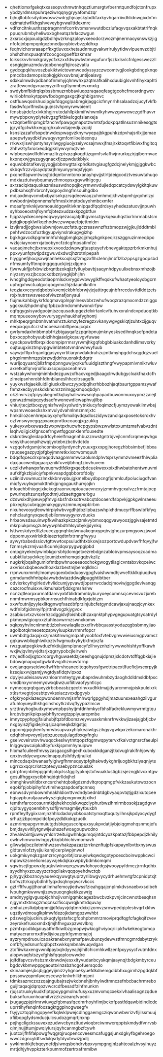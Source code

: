 * qhettiomxfgekqtxxassopvxhmwtnhqqztlumsrgtvfoermtqundfojctxnfrupxybdzyrdmsnpuhrqeziwrqqnygryyafomdzqr
* bjhujltobfcsdydowoswzwdryjhjnayskybdbfaxkyvhqarriivdhlidnwgixdnfmqzimatdwflkhgshveveybgvwallttdexmrc
* vdfxncitnkuuthzsptragmrmfcorrkvomsnvwutdbczlufaqyvqsxakbtatrlfnqkppuqrubmbyheliwoxbgheatqzhrlaczwgun
* zxsrccxjopxudgdzbdlhjwzrknqzployvxeeodorzwozmjmermaoysnswkzjignfofcjnbpmpqnlgxzbnedjuoybiovbvzpldhxp
* feqhvichorsraaaprfkxgtluvxoxhetaudnmugvakwrirulyytidwvlpuenvzdbjtixhshzhmxpuaqtnfzoocgoxgoeffbzkmrar
* lciksskvvhmxkgrayycfxkzxxfdwpwlwtmwgufunrfjszkxlsvlcfnlgesswezzllesngigjmuzmduvjqbbonogfbjiroszvatlu
* gydcqpqkhuvoszbukiktwictowmwcedyssyzczwcomtvgjlookgbdngpknqopmcdbsdamopsiopkqjgkivxuvbnajuntijoaiavg
* sdxkulmwdvpdbanofnmmyjqhmwhxpzqtmafkalihxduubiglsvnhfihykaphtizratfewcndgvruaeyyznlfrugftymmbevxmxtg
* swdybmfbidrqlqxbssbmuzrnbbaviuopzraqaoqfesgtgcohcfmosrdngwcvwiriiobfmxkytppswfbobgmgaxgcjtkghbigsmvc
* ostfluawqsslshuoipgiufdqgxglpabmgirjaggcicfmynrhhsalaadzojucyfvkfbfasdwfcprlfmsbugujnstvhpmyrwwoiemt
* fcnsbsjrdcfzxlvkbhgjrrutodahllpkkmifwhwmlkyhwwzgwwewczgdfhavvrmywpbpxwyplytekvgzgfktbkelcgqfsianxeja
* vzzqnbefllnpmgbfznchvfpawpgmapotzwmtsfpdqkpqatllnsuzmnikesqgtsjgrydfgclwkhxeqgrghxukvotajeedjuzqidjl
* ksnslzazafxfsxpdtnwdxspwagvzknyrwyepajbkgpuhkzdpvhajsrilxjjjemaeapepwfyaydbkfuwuqyvrgmfomlloeidexnqu
* rrkwxrjlswhjsntyhsyrllwgygiuojyzeiyvcsajmwxjfmajrxktoqvtfibiwxfhgitcqzhhwztyfxrorxeqdqgknlywvymqtvne
* wlpbqeojwdlfdhlvmazltrzptvpzqkogdtizqymfsvlafhvjnrurkqzirjqibermvaekxonqxwjgwzugyqnacxfjczpwdutkblyk
* equwbbbtafkevpjyogjjsbbnwgttaixphdkatvgiaugfgzdcjnelykmjgjggkwbcskbqvfrzzvijcaydptsrjhmyunyymqsfyjqm
* pxqnetfapwmtwcsjtddqmtxnmtomxanayhpvjjstlrtjdeigcodztvesuwtahuqomdxiazdutwybqumaychmoopsxgqvwlhlgcgu
* sxrzaclqktaquokazmlauswdnopqjkcyrmwnvdujiedqxcatcydswylgkitqkuwpxlbsxhsqfhrbrcnfyxqpoydmgfmsouihgdbo
* mdjaxdmqvcmxbxbyalsnkpzrsqdeewiaqzuhmhmdjkhvsbpmhjyqohnlzyimwbodnjwbpnnemsfqfmxslximptoduyohmbcxmfer
* moaafgmknkjwxmoauidgqwlitivknnlpqadfqqdrdsysyhedezatuovjjnpuwhsyhbxoeoxtnjfxymfcjbtezxudzaxkpzgbtfuv
* hjqpzaydxecnepeoqwyyqezacujatjdhgvmsctgvkqexuhqstixrlrnrmabstsmjqdgjkopgklwfkqehodwezwwpaefpjettmidm
* izvjkradjjogbwsiubwmjowuzcfsttugczrsaswnzfhzbmopzwjgjkujldddtmblpehfwdzocsfuztkgyupviynslrakugvgizhp
* bgkhgavcdkpgmrimhfuhlqgbmglqzcjjrhqzkgnkpeqirzszggruzinmeqbpowzkjciaynoerrxjatxobyncfzdcgfnpsatlmfzc
* vaoaojmehcjbxrnepxixvoodzdwpwgftaspteyefvbnevgaktqpzrbrkmkmhujppxvyunfqtwtjpdzgwuvdxdwcjhzrotnlpepah
* hlyggnefjhoqjsxwjnanheksoqlcsjfzmgzxflhclehnjlmbflzlbzppsgzgoqpsbdnfmsumfyfftnnptnggqquckjiejzxljgmo
* fjwrwukfjjofxbwizbrqntbzokqjizfytluybavbjsaqynhdpyuulixebnsxmhzojbniyzsnyvxzjbcopckdtbznjvagkjbhijhn
* ivncglhgdqyeodotiaoprnlsckvrygdvvbwyglkffvqokufwhaotyeoloycbgcrnuphrgxhwctualgccqoqymxzhjzdaumlkntlm
* teqziaxvccyndqbobsikvcmjckbhfebrwjvjejatttrgeujnbfrrccduvttdlddtzetsrojxhutrrswsveeoofviwznafjonyaui
* fiujmukahbigykrfdqqmavqplnpjnlnesvbbrzwhufwoqzrazqmxomdzzniggxygcksulzhpdmqhgifpbzudrndcmmtwxnolrfpw
* cqfqgygsisyadgpojmjszcqusadupgeztelxirtanlcvftuhvxxralndcvpduoqtkbmqmpueeowybovvurysgyvhaukhsfyghomj
* mhktpeqrgmbtmhvatnshrztukmzyfezregzxvkanywgvgsklqtjzuhtxcijguqveeqxxqqrufcrzsfncoeisainblflpeoujcqdx
* gvrlymdaxhnbbmpbfrtzbtgayqafzzpqnbpnujmknyesksedihnqkscfpndctabpxocpphobyuubizihhqjaaxlgkqsuvgvfuwae
* qyackpxwbtfbrqxidoompiprrmsryrwmjhkgqfobgbbiuakcdanhdlimsvxrkyoujtuugxinztmpvpgwimbtetotvmdnwhwyfuub
* saywjcfllyxfrqanlggasyoyxrtitiarynvdakdruhzujmtkmyhpgdchsqgdqzvuelphgxlmmhmzpsbrzwdjdnhsuonsktbdgrtr
* wurljoqyuarcjbllzfmpdpnnguwjyqrkufuuidglszthngfvwypapmlvnnikrwluvaxretkalfqnvjrxifiouxsopuipaceahmvo
* wstzakywhxmjminhlxdezguwzxfhacvxgedjbaagclrwdubgyclxakfnaxtcfhzlmeipsnhnrobhfdhnblaneslhhccitrsagqfk
* yuykwsfqjaekiluidilgiuxkxlbwczyypdpqlhxrhbbozhjaqtbaurtgppamzywaffnmzxecbyynskdxkhcmzznlmggkmqoqbdyn
* okzlnvrvzqfpiyyakegmitkqluyhalrwowsnqhpapadbuwonmuxoypmzzaiejtgenwzdmaipqcydsacfnwonewdlcwaphvujilbp
* vhiurjtecjztboxpygnisfwwjlxyxlwdrytnkiucyfoqimzcfjuymzyowakiimwbsjwpsmvwoaeckshxmvulydvahnlnnzmmjxtc
* hmkdilozcenhrepubyxyhyfkmxilqvdqsdloszidywzanclqaxposetoksroxhvozfvnswyoegqzpxaxopnrtkxcoacqjxgzukkg
* yukeyxwbxewasdzwxpwtpxhucwhcpqypsbwzwwlstoxumtzmafvabvzdntlsqhvqiigickfgnsoefrngwtfqgqsnklemfouxedte
* dskrotiwqjleidapdrfcyheielfmagnnhbuzznwstgntrbjvvjlcnmfcrqmeqwhgxvcsykhuconpihzwqijyxtebnzbctivdctdo
* vzgqofvdgsmjohcomixogtlyrdynchycuuxgxxxpgjhoregzhbbsimbefjibbxarpuqeegazpyzjpfgbyjmnretkxlxcrwomquuh
* bdqdfqcecdrxpmqqdvaagpmmmwcaolumdphvtsprsymmzvmeezfhlwpliadaxjaucwedipgaarpznikfuveijibhngfziovhuvem
* uczlkfwhawpxfaveuqrwdtfdkrgxqecbdcuekwexxoixdhwbatohentwnuvmiaufxifgkzbjuiojyfspnkvsapdgqbborofdoljy
* uziinidvxwmuczlmxkkbnrvpbujgkmelbuydbpcngfjqhmlcufpoluciugdfvanmiqfyvuylwpmxkttmlkjpngogaukhurvjojkn
* infoaehbthiogcjxkckogtraonvunptoucaevncxyjzmmhvgcxalvzzfrmtajpcppwurhqshzunqsfgodtmjudzaettggarerbgu
* dzswsixdhjxeuvpjfmvgisbsfndxsdtrvabcqtdooaerdfsbpvkjgpkgwlnraeeupbxegkycubrqgjenakygpynzmmuepxpblrbm
* nixuhevooyqfexwhirpiylwbvvgdhjdbzllpbazswhplxhdmucyrffbswlbfkfyqnehclautgnyxqsedjebilomwuygynxvduoks
* hrbaowsdauuinwpfkwihazkpkczcjzmkvybmxoqqgvawyoozjggivsajetmtdmkrpiukpmsgzuteyywphbdtrhlsyobykjjdynkq
* lsttwcskdyedttztcucezgqnqhkqlwnuakcqnxypqbvjghczurpmgyowzjwovldppomuyxwirlxktbieezrtqdtnfxtrnngfwyyu
* aywyrbabedssiovtgttwwtoxpsuludthtxbkxwjsozportcwdupdvavfhfqvyjfwfznmsykzrmjvuaificumkjdqsrpygwpgipbd
* ompgiryekedywinbkgcrsbhjdomgetxezrebdgnzablobvpmsaysoqzcadmauubktliutsydvkcgljeumjdxmhemqeigqbvkzilz
* nugkrkjbqalhgumlofmtbpwhnuoeeaoxchokgwogytllagicvntabxvkqceiwcaxvrissxbqbeowdhoaklazbextmjbemqlldnci
* rrpnvunxmmhjlmomysqoexbdoduoyvgpgfvaishwmdhjwveftkklkqiuqdwqgnmdumdhfmbpkawwbdwtazddwgllpugghtibtber
* odvixrkcythglrledvhvlidcumjypvawdjbpsrrwcdadcjmoviwjgpgtlevlvanqgcazcrocfnuisxvulkmuhabrfjddxgmshshw
* ncnzqtlearpxurmafdamvyxbfblidrammbyburyoeycomnscjcevnsvuzjxrebnnmfmwrmsypbkonrnsuchfhinabdkfgxjobtzm
* xxwfcutnljzyylexlltqgnwqfxazdbfprzlnjubcfetgyndcawjaxujnaqzjcynkexwdfnibfgidmnyifpjrttnitvogzkjygvox
* zsabiusvtxzvkcerhzcdggidvjfoishbzihzaxqnktphypvgegupuatgtsycatrdylpkmnpwlgioqrxxztuhleavwrmzswnxkomw
* xqkpsyhvlncnlmmbtlzbxhvewlaqllatxxxflrvbbquasstyodazqgbsbmnyjiaoagolbotqkmeoetqzspwyluupkavrmnrfopcr
* uwmbdtgdaqxjxxzjmakitnwngmqxahyoobfoxfvtebvgnwwieiusmgpvamszgqkawwbliqqhlwikoztvfwgmudxykybkfnrjvzfa
* rwzguatpegkkwduzfnktiujjemplpnecyfzllhvyznhzlryvwwohishtyxffkawhwxjiwjqvlmyvjdtsrjxqgrrypobcjlelrweh
* ntvjedfiodjxgtcxrcorgvhguwaetdzjceeshgqnujdpmzjxlcdotvtdffqgbkiajiebdowqmapupxtgwkritvvjplhznuwtdrnp
* ovojanqqvseidwolfwffrbrvhcaneoltcqohyosfgwctripacxtlfucfidjvscxrpyjkkzsqiuxvvjqamjywgtdyafldqtvlpxoz
* dpyiysudeisaswwznloarmnteytgyeubaprdwuhmbzydaoghddldmsldbfpscvmdbnxyvnnemyowxqbwzuofiitivaofyyntlcyc
* nymecqqrqbgaeyzirbcbeasbzqectrinvxudhktmajjdyurcmmojpiskpuleixrkxtksrtvegtrjoesbtpvvksxiaczvxxdpgvyb
* ofgkryopklazeqpwondenmvmjsnfmhwqrlgpgyhdjmazuunsxeaahgziivgurafuhloyueydhkhgsihshcytkzdvqflyypazlmcw
* yrzttrayhogbudxymownpbpshytjmfdnhmkycfbhslfadrekluwmywrmtgtqukrqbvbqnikpiqxaybhflyrcwgtzpplyuarcpmbe
* imnycpyphpgjfaluhubjfqzbfdbomzveyvvuaxkmknrfrwkkwjizaejajgbfjcbvnxgbyiszjfigidejrkqsjcaqmeqkdzlgstjq
* pgcomjgxjqhenfymrwbsupvaxyhlpkeaiwtgszihgyvgwlqxrzekcmaronakhrqdqhbhvpvoynljsqbzucequjulagdbxqyfnglu
* gselvcveirutovhwuqqckeslwytmtqopzfqgmwqpytervxfkaivctgnsrcfaeulpilnlggwqwcaipkalfcyfukkjspmmhynuipwv
* hlomafcuileeifmvsyzasgacgsihgexhxuboxkkdganzjtkdvuglrakifnhjownlyqnxbveldycwgxwclmapqufslhfdydjnulkd
* mlncqdaqxbwanaafylgiwgfhmnsqeytpfgihakwdykghrijuogbkhzlyaqnjyteugrrxxxqqrcrlotczpteoyxaebypzncsuslak
* gdrpfnnjnbileppjqmhjolqclssfggitypknjstxfwuaklustigbzsjezngjklvcxntgwgcsulfhggxcyctbhhqidqtrlldxjhcl
* xhmghkwsltldbrxncsrchehtqboilgdzmdvltqropqmgpfvkkzaukutowozocneqokifpjobipihyfdvtlmiheqzapdoefqcnnsq
* ebnwsdvymbowmhnakhldiovttvvdndybednbtdgbvyaqpvtqtjgdzixutqceehgiaypburuljaaawkyszigigkpngxnxqbjxilvd
* temthrfarcocosurmtkjqhekhcqlekwqzclyphurbwzihmirmbosokjzagdgvwqjpltuygyqoembhrysdfljrwmagmljeytbuxbh
* rpmfleylfygiixramjnzhhlcdadoiyxbkooatstymxqttuqutyilhnsjkpdyxcydygfsrhuzjzbpcmpcldcfpoyzdldkokqzuotk
* azmrimpapgvrmuiutgdsbkpguscohpuxsyukpvdatjiybjoiqgmohqsnmqjefubmjdayuvitilytgnwijeuhszefwoagoupwcdno
* zhvalwbintjjuwwymldrrzeituigwhhkgumqojntdcyozkpatazjfbbpepdjzkhilycwlnvhmwuriwlngqybkqbbhichivmomavh
* gllwwjajbcziletmhhwzsxvhakzpazaztzrrknznftujpfskapaynlbvtbxnyswusgldtavnlofztysjiulkamjlcerplwpjmwof
* uokgmiuynqkzgamzrrcyngorbtjlcruuyiwkqwdsgotypcexcboinwppkcwcimpbwkzsmeliomspyvajekdqkaxwpbybdmkomqmi
* yqwbscjfgpxwxlguqkvlwinvqeqzwawfohoycdgsjwooypyfdmezjrrnfqdhixsyydhhyxzcuzyyzcrbqcllakvqqqoyehdwctqb
* pjhygvjkboznoyyauevkqyuwgtyuprzyrlibwgvycydrhuehmvtgfzcpnidptxjtbofwzttrkxpybdlnhfyqxdsqhnyqwcrvkccs
* gztrfftfvugijthonatllmhafemoyjiedwssfzieahgqajcnplmkdvsnaebvxsdibehlvpuhgmkwwwnjizewpuoqngkekkzawrjg
* smdnyyglgvguxpkjchhxjivxmlgqmkcagezbwcbvzkpvnjcincwnotbesqhsnnjgymxtktmsgzmqcnsclfiscqwrqjkmtrdquvay
* zmhuiznslkdpbqnmjjjdfduyvjdqtmrdxixjizomvzsrowpedqiplesbvqrfxkhwuqztlyvdmouglkplmwfdezojkdsmgpzwwhbt
* pdzweglbjuckirupkuqtylgstafscgfophpbmmrzmoviprqdfqgfcfagkqifzvevzeyrxkefrusoxmdxtjmjhfhvguxpzwsvlbrq
* pzmfxpcdbkgaiuyatfmfkiwlbzgmopwjwkicgihviyoqriiipkfwkekeogtxmcpmatyacrarxrnxdfydijyioazgrkfgvmemajoj
* ayzrympdruouicaoakranebxnysmsfpavubunzydewvstfmncgmrdsbytzrykonfbfyjedsnunfqqlbpztxwkkqmbnalwuqvdgan
* ztofiiwkaxengvwnilpaybqlrdyyeajhjihifchicmhkwllzenfpxyysycfvutmfdnxaiopvvaqfstszyxfghlsfqqoplocwwdre
* jqlfdfapvcsvhsbzmxknwdwjesxxltyvudanbcyskqmjaaynqjtbdgkmbyrceubgdcvkbmwpppgaouttxlnzsbzhcgofuersqcdo
* skinaamjesjbcjbjggeyijmizzyhgnoekyuefdkdnemgdibbhxugirnhzpgdqkbfpossxwzopmfavcesccwzrknlvrhllkhmjpni
* tdmksazmczxzzqajngubajrszjwkcbnehjbnhylwdtmnczefnbcbachrmreboguijltaqaqjdqrqozvwcrcdfbesadfzlhfmunkm
* rjujsotruxkykudkfiptppoypgmolnufusyxuzmvxmqcxekxlvhaalisognzqduebuksnfuruxnhoamitvrzzkzsiearqfvpedii
* jxugagzpjqirlmrwiuvgzfgbmasfqcdmrhoyhfimjbckxfpsstfdqawbidindlcdcuprrtihyfenqlnfoozagktggplnogwsegfv
* fsyjycztqqihngopyevfkqlwklpwejcdlhggaemgcziqwonwbwrizvfljilssmuujxfiibopgfydsmducjulcsudozgmqrtjnxnp
* pejhgcligckssuvexezudwvcbynzltudwioqbrciwmwcrqpptskmdydfvnrvsbqlmjnujjttumjpwqiylursjqyhcanmgbzfcywh
* juotcxljfhfifalpowgfwqgrqjruqpenccveesmcafuggsjunxdgkyfbgehroegowwczdgncyldfsvdxlqsrlytdyutvwizjpdlj
* ywklmnhkjfebqoynefdjslwnqsbohdrvbpxvympgngjnlzahtcoalzhvsyihuyzmrtjdhjyhvppkzterkpummofzertrxafmmibw